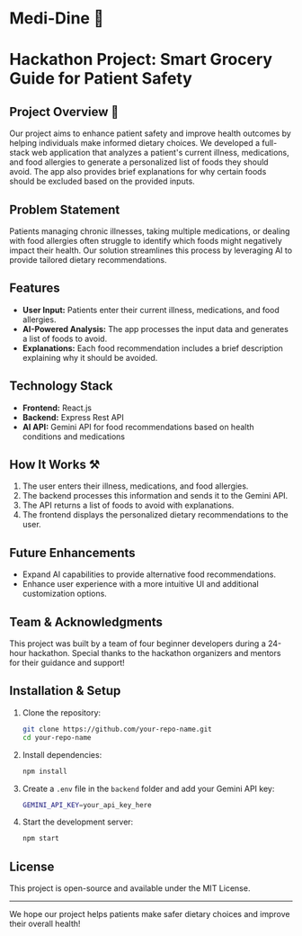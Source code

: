 # Medi-Dine 💊
# Hackathon Project: Smart Grocery Guide for Patient Safety

## Project Overview 🤔
Our project aims to enhance patient safety and improve health outcomes by helping individuals make informed dietary choices. We developed a full-stack web application that analyzes a patient's current illness, medications, and food allergies to generate a personalized list of foods they should avoid. The app also provides brief explanations for why certain foods should be excluded based on the provided inputs.

## Problem Statement
Patients managing chronic illnesses, taking multiple medications, or dealing with food allergies often struggle to identify which foods might negatively impact their health. Our solution streamlines this process by leveraging AI to provide tailored dietary recommendations.

## Features
- **User Input:** Patients enter their current illness, medications, and food allergies.
- **AI-Powered Analysis:** The app processes the input data and generates a list of foods to avoid.
- **Explanations:** Each food recommendation includes a brief description explaining why it should be avoided.

## Technology Stack
- **Frontend:** React.js
- **Backend:** Express Rest API
- **AI API:** Gemini API for food recommendations based on health conditions and medications

## How It Works ⚒️
1. The user enters their illness, medications, and food allergies.
2. The backend processes this information and sends it to the Gemini API.
3. The API returns a list of foods to avoid with explanations.
4. The frontend displays the personalized dietary recommendations to the user.

## Future Enhancements
- Expand AI capabilities to provide alternative food recommendations.
- Enhance user experience with a more intuitive UI and additional customization options.

## Team & Acknowledgments
This project was built by a team of four beginner developers during a 24-hour hackathon. Special thanks to the hackathon organizers and mentors for their guidance and support!

## Installation & Setup
1. Clone the repository:
   ```sh
   git clone https://github.com/your-repo-name.git
   cd your-repo-name
   ```
2. Install dependencies:
   ```sh
   npm install
   ```
3. Create a `.env` file in the `backend` folder and add your Gemini API key:
   ```sh
   GEMINI_API_KEY=your_api_key_here
   ```
4. Start the development server:
   ```sh
   npm start
   ```

## License
This project is open-source and available under the MIT License.

---
We hope our project helps patients make safer dietary choices and improve their overall health!

